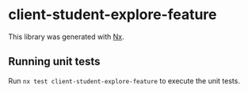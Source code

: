 # client-student-explore-feature

This library was generated with [Nx](https://nx.dev).

## Running unit tests

Run `nx test client-student-explore-feature` to execute the unit tests.
